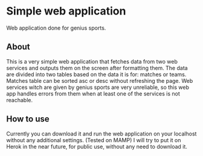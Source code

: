 # Simple web application
Web application done for genius sports.

## About
This is a very simple web application that fetches data from two web services and outputs them on the screen after formatting them.
The data are divided into two tables based on the data it is for: matches or teams. Matches table can be sorted asc or desc without refreshing the page.
Web services witch are given by genius sports are very unreliable, so this web app handles errors from them when at least one of the services is not reachable.

## How to use
Currently you can download it and run the web application on your localhost without any additional settings. (Tested on MAMP)
I will try to put it on Herok in the near future, for public use, without any need to download it.
